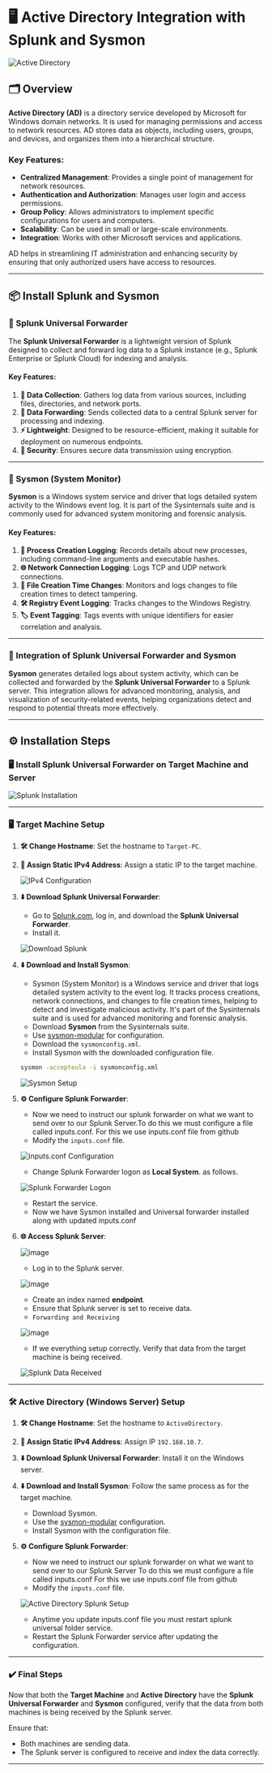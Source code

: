 # 🖥️ Active Directory Integration with Splunk and Sysmon

![Active Directory](https://github.com/NRM10101/Active-Directory-/assets/126091408/d16042fc-e773-4e71-aee2-8bd4c55d1c75)

## 🗂️ Overview

**Active Directory (AD)** is a directory service developed by Microsoft for Windows domain networks. It is used for managing permissions and access to network resources. AD stores data as objects, including users, groups, and devices, and organizes them into a hierarchical structure.

### Key Features:
- **Centralized Management**: Provides a single point of management for network resources.
- **Authentication and Authorization**: Manages user login and access permissions.
- **Group Policy**: Allows administrators to implement specific configurations for users and computers.
- **Scalability**: Can be used in small or large-scale environments.
- **Integration**: Works with other Microsoft services and applications.

AD helps in streamlining IT administration and enhancing security by ensuring that only authorized users have access to resources.

---

## 📦 Install Splunk and Sysmon

### 🔧 Splunk Universal Forwarder

The **Splunk Universal Forwarder** is a lightweight version of Splunk designed to collect and forward log data to a Splunk instance (e.g., Splunk Enterprise or Splunk Cloud) for indexing and analysis.

#### Key Features:
1. **📄 Data Collection**: Gathers log data from various sources, including files, directories, and network ports.
2. **🔗 Data Forwarding**: Sends collected data to a central Splunk server for processing and indexing.
3. **⚡ Lightweight**: Designed to be resource-efficient, making it suitable for deployment on numerous endpoints.
4. **🔐 Security**: Ensures secure data transmission using encryption.

---

### 👀 Sysmon (System Monitor)

**Sysmon** is a Windows system service and driver that logs detailed system activity to the Windows event log. It is part of the Sysinternals suite and is commonly used for advanced system monitoring and forensic analysis.

#### Key Features:
1. **📑 Process Creation Logging**: Records details about new processes, including command-line arguments and executable hashes.
2. **🌐 Network Connection Logging**: Logs TCP and UDP network connections.
3. **📝 File Creation Time Changes**: Monitors and logs changes to file creation times to detect tampering.
4. **🛠️ Registry Event Logging**: Tracks changes to the Windows Registry.
5. **🏷️ Event Tagging**: Tags events with unique identifiers for easier correlation and analysis.

---

### 🔄 Integration of Splunk Universal Forwarder and Sysmon

**Sysmon** generates detailed logs about system activity, which can be collected and forwarded by the **Splunk Universal Forwarder** to a Splunk server. This integration allows for advanced monitoring, analysis, and visualization of security-related events, helping organizations detect and respond to potential threats more effectively.

---

## ⚙️ Installation Steps

### 🖥️ Install Splunk Universal Forwarder on Target Machine and Server

![Splunk Installation](https://github.com/NRM10101/Active-Directory-/assets/126091408/b21e8011-0428-4421-b5d4-6e508cb0d579)

---

### 🖥️ Target Machine Setup

1. **🛠️ Change Hostname**: Set the hostname to `Target-PC`.
2. **🔗 Assign Static IPv4 Address**: Assign a static IP to the target machine.

   ![IPv4 Configuration](https://github.com/NRM10101/Active-Directory-/assets/126091408/419b350b-a15b-4016-8074-7984c21b3688)

3. **⬇️ Download Splunk Universal Forwarder**: 
   - Go to [Splunk.com](https://www.splunk.com), log in, and download the **Splunk Universal Forwarder**.
   - Install it.

   ![Download Splunk](https://github.com/NRM10101/Active-Directory-/assets/126091408/198589e7-ea6a-442c-8a19-886f9ffb8597)

4. **⬇️ Download and Install Sysmon**:
   - Sysmon (System Monitor) is a Windows service and driver that logs detailed system activity to the event log. It tracks process creations, network connections, and changes to file creation times, helping to detect and investigate malicious activity. It's part of the Sysinternals suite and is used for advanced monitoring and forensic analysis.
   - Download **Sysmon** from the Sysinternals suite.
   - Use [sysmon-modular](https://github.com/olafhartong/sysmon-modular) for configuration.
   - Download the `sysmonconfig.xml`.
   - Install Sysmon with the downloaded configuration file.

   ```bash
   sysmon -accepteula -i sysmonconfig.xml
   ```

   ![Sysmon Setup](https://github.com/NRM10101/Active-Directory-/assets/126091408/6587b4fb-a91f-4a8d-b3fd-293f2659c550)

5. **⚙️ Configure Splunk Forwarder**:
   - Now we need to instruct our splunk forwarder on what we want to send over to our Splunk Server.To do this we must configure a file called inputs.conf. For this we use inputs.conf file from github
   - Modify the `inputs.conf` file.

   ![inputs.conf Configuration](https://github.com/NRM10101/Active-Directory-/assets/126091408/31c395a3-e13f-46ac-80db-944dcc47caa8)

   - Change Splunk Forwarder logon as **Local System**. as follows.
     
   ![Splunk Forwarder Logon](https://github.com/NRM10101/Active-Directory-/assets/126091408/00203270-885a-4042-af59-f3a403c91cf0)

   - Restart the service.
   - Now we have Sysmon installed and Universal forwarder installed along with updated inputs.conf

7. **🌐 Access Splunk Server**:

   ![image](https://github.com/user-attachments/assets/34ab7b0d-3eac-4a0a-93b1-47e87f650e50)

   - Log in to the Splunk server.

   ![image](https://github.com/user-attachments/assets/a670d171-b116-487a-a002-4e932af33893)

   - Create an index named **endpoint**.
   - Ensure that Splunk server is set to receive data.
   - `Forwarding and Receiving`

   ![image](https://github.com/user-attachments/assets/3ba2b928-1e7c-4ff1-bd60-14c13b4aad7d)

   - If we everything setup correctly. Verify that data from the target machine is being received.

   ![Splunk Data Received](https://github.com/NRM10101/Active-Directory-/assets/126091408/d9fb2454-36ec-4058-a158-6089bc1273f6)

---

### 🛠️ Active Directory (Windows Server) Setup

1. **🛠️ Change Hostname**: Set the hostname to `ActiveDirectory`.
2. **🔗 Assign Static IPv4 Address**: Assign IP `192.168.10.7`.
3. **⬇️ Download Splunk Universal Forwarder**: Install it on the Windows server.
4. **⬇️ Download and Install Sysmon**: Follow the same process as for the target machine.
   - Download Sysmon.
   - Use the [sysmon-modular](https://github.com/olafhartong/sysmon-modular) configuration.
   - Install Sysmon with the configuration file.

5. **⚙️ Configure Splunk Forwarder**:
   - Now we need to instruct our splunk forwarder on what we want to send over to our Splunk Server To do this we must configure a file called inputs.conf For this we use inputs.conf file from github
   - Modify the `inputs.conf` file.
   
   ![Active Directory Splunk Setup](https://github.com/NRM10101/Active-Directory-/assets/126091408/e752d5ea-9adc-4e0e-90ce-38925954e437)

   - Anytime you update inputs.conf file you must restart splunk universal folder service.
   - Restart the Splunk Forwarder service after updating the configuration.
---

### ✔️ Final Steps

Now that both the **Target Machine** and **Active Directory** have the **Splunk Universal Forwarder** and **Sysmon** configured, verify that the data from both machines is being received by the Splunk server.

Ensure that:
- Both machines are sending data.
- The Splunk server is configured to receive and index the data correctly.

---
